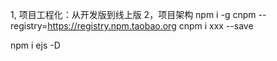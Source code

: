 1, 项目工程化：从开发版到线上版
2，项目架构
npm i -g cnpm --registry=https://registry.npm.taobao.org
cnpm i xxx --save

npm i ejs -D